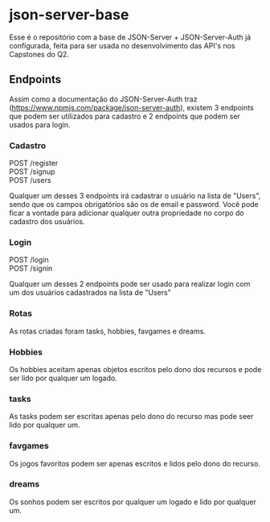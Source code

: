 # json-server-base

Esse é o repositório com a base de JSON-Server + JSON-Server-Auth já configurada, feita para ser usada no desenvolvimento das API's nos Capstones do Q2.

## Endpoints

Assim como a documentação do JSON-Server-Auth traz (https://www.npmjs.com/package/json-server-auth), existem 3 endpoints que podem ser utilizados para cadastro e 2 endpoints que podem ser usados para login.

### Cadastro

POST /register <br/>
POST /signup <br/>
POST /users

Qualquer um desses 3 endpoints irá cadastrar o usuário na lista de "Users", sendo que os campos obrigatórios são os de email e password.
Você pode ficar a vontade para adicionar qualquer outra propriedade no corpo do cadastro dos usuários.


### Login

POST /login <br/>
POST /signin

Qualquer um desses 2 endpoints pode ser usado para realizar login com um dos usuários cadastrados na lista de "Users"

### Rotas
As rotas criadas foram tasks, hobbies, favgames e dreams.

### Hobbies 

Os hobbies aceitam apenas objetos escritos pelo dono dos recursos e pode ser lido por qualquer um logado.

### tasks

As tasks podem ser escritas apenas pelo dono do recurso mas pode seer lido por qualquer um.

### favgames 

Os jogos favoritos podem ser apenas escritos e lidos pelo dono do recurso.

### dreams 

Os sonhos podem ser escritos por qualquer um logado e lido por qualquer um.